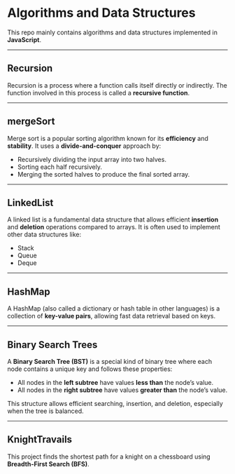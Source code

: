 # Algorithms and Data Structures

This repo mainly contains algorithms and data structures implemented in **JavaScript**.

---

## Recursion

Recursion is a process where a function calls itself directly or indirectly. The function involved in this process is called a **recursive function**.

---

## mergeSort

Merge sort is a popular sorting algorithm known for its **efficiency** and **stability**. It uses a **divide-and-conquer** approach by:

- Recursively dividing the input array into two halves.
- Sorting each half recursively.
- Merging the sorted halves to produce the final sorted array.

---

## LinkedList

A linked list is a fundamental data structure that allows efficient **insertion** and **deletion** operations compared to arrays. It is often used to implement other data structures like:

- Stack
- Queue
- Deque

---

## HashMap

A HashMap (also called a dictionary or hash table in other languages) is a collection of **key-value pairs**, allowing fast data retrieval based on keys.

---

## Binary Search Trees

A **Binary Search Tree (BST)** is a special kind of binary tree where each node contains a unique key and follows these properties:

- All nodes in the **left subtree** have values **less than** the node’s value.
- All nodes in the **right subtree** have values **greater than** the node’s value.

This structure allows efficient searching, insertion, and deletion, especially when the tree is balanced.

---

## KnightTravails

This project finds the shortest path for a knight on a chessboard using **Breadth-First Search (BFS)**.
